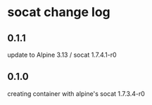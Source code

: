 # socat change log

## 0.1.1
update to Alpine 3.13 / socat 1.7.4.1-r0

## 0.1.0
creating container with alpine's socat 1.7.3.4-r0

